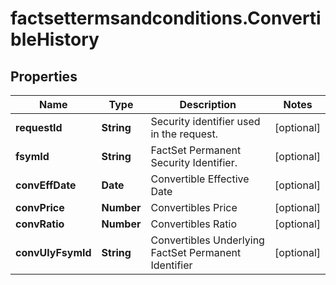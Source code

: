 # factsettermsandconditions.ConvertibleHistory

## Properties

Name | Type | Description | Notes
------------ | ------------- | ------------- | -------------
**requestId** | **String** | Security identifier used in the request. | [optional] 
**fsymId** | **String** | FactSet Permanent Security Identifier. | [optional] 
**convEffDate** | **Date** | Convertible Effective Date | [optional] 
**convPrice** | **Number** | Convertibles Price | [optional] 
**convRatio** | **Number** | Convertibles Ratio | [optional] 
**convUlyFsymId** | **String** | Convertibles Underlying FactSet Permanent Identifier | [optional] 


